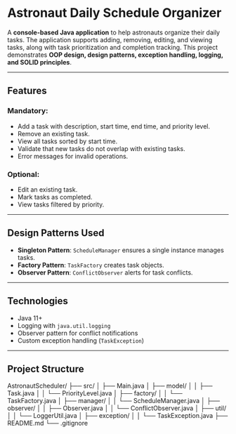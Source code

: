 # Astronaut Daily Schedule Organizer

A **console-based Java application** to help astronauts organize their daily tasks. The application supports adding, removing, editing, and viewing tasks, along with task prioritization and completion tracking. This project demonstrates **OOP design, design patterns, exception handling, logging, and SOLID principles**.

---

## **Features**

### Mandatory:
- Add a task with description, start time, end time, and priority level.
- Remove an existing task.
- View all tasks sorted by start time.
- Validate that new tasks do not overlap with existing tasks.
- Error messages for invalid operations.

### Optional:
- Edit an existing task.
- Mark tasks as completed.
- View tasks filtered by priority.

---

## **Design Patterns Used**
- **Singleton Pattern**: `ScheduleManager` ensures a single instance manages tasks.
- **Factory Pattern**: `TaskFactory` creates task objects.
- **Observer Pattern**: `ConflictObserver` alerts for task conflicts.

---

## **Technologies**
- Java 11+
- Logging with `java.util.logging`
- Observer pattern for conflict notifications
- Custom exception handling (`TaskException`)

---

## **Project Structure**
AstronautScheduler/
├── src/
│ ├── Main.java
│ ├── model/
│ │ ├── Task.java
│ │ └── PriorityLevel.java
│ ├── factory/
│ │ └── TaskFactory.java
│ ├── manager/
│ │ └── ScheduleManager.java
│ ├── observer/
│ │ ├── Observer.java
│ │ └── ConflictObserver.java
│ ├── util/
│ │ └── LoggerUtil.java
│ ├── exception/
│ │ └── TaskException.java
├── README.md
└── .gitignore
